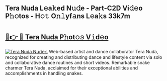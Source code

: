 ## Tera Nuda L𝚎a𝚔ed N𝚞𝚍e - Part-C2D Vi𝚍𝚎o P𝚑𝚘tos - H𝚘𝚝 O𝚗𝚕yf𝚊ns L𝚎a𝚔s 33k7m

# <h2><a href="http://kf2ocx.oniu.top/?m=Tera+Nuda">🔗👉 🔴 Tera Nuda P𝚑ot𝚘𝚜 V𝚒d𝚎o</a></h2>

[![Tera Nuda Nu𝚍e𝚜](https://i.imgur.com/0qMVB7G.gif)](http://kf2ocx.oniu.top/?m=Tera+Nuda)
Web-based artist and dance collaborator Tera Nuda, recognized for creating and distributing dance and lifestyle content via solo and collaborative dance routines and short videos. Remarkable snake charmer Tera Nuda, acclaimed for their exceptional abilities and accomplishments in handling snakes.  
